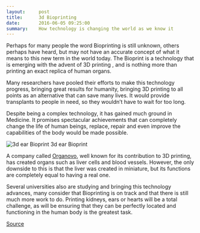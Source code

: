 ```yaml
---
layout:     post
title:      3d Bioprinting
date:       2016-06-05 09:25:00
summary:    How technology is changing the world as we know it
---
```


Perhaps for many people the word Bioprinting is still unknown, others perhaps have heard, but may not have an accurate concept of what it
means to this new term in the world today. The Bioprint is a technology that is emerging with the advent of 3D printing , and is nothing 
more than printing an exact replica of human organs. 

Many researchers have pooled their efforts to make this technology progress, bringing great results for humanity, bringing 3D printing to 
all points as an alternative that can save many lives. It would provide transplants to people in need, so they wouldn’t have to wait for 
too long.

Despite being a complex technology, it has gained much ground in Medicine. It promises spectacular achievements that can completely change
the life of human beings, replace, repair and even improve the capabilities of the body would be made possible.

![3d ear Bioprint](https://github.com/raeldominiquini/raeldominiquini.github.io/blob/master/images/9_bioprinting.jpg?raw=true)
3d ear Bioprint

A company called [Organovo](http://organovo.com/), well known for its contribution to 3D printing, has created organs such as liver 
cells and blood vessels. However, the only downside to this is that the liver was created in miniature, but its functions are completely
equal to having a real one.

Several universities also are studying and bringing this technology advances, many consider that Bioprinting is on track and that there
is still much more work to do. Printing kidneys, ears or hearts will be a total challenge, as will be ensuring that they can be
perfectly located and functioning in the human body is the greatest task.

[Source](http://make-r.co/blog/make-revolution/bioimpresion-3d-una-replica-exacta-de-un-organo-humano)

